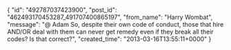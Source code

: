  {
   "id": "492787037423900",
   "post_id": "462493170453287_491707400865197",
   "from_name": "Harry Wombat",
   "message": "@ Adam So, despite their own code of conduct, those that hire AND/OR deal with them  can never get remedy even if they break all their codes? Is that correct?",
   "created_time": "2013-03-16T13:55:11+0000"
 }
